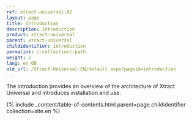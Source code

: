 ```yaml
---
ref: xtract-universal-02
layout: page
title: Introduction
description: Introduction
product: xtract-universal
parent: xtract-universal
childidentifier: introduction
permalink: /:collection/:path
weight: 2
lang: en_GB
old_url: /Xtract-Universal-EN/default.aspx?pageid=introduction
---
```


The introduction provides an overview of the architecture of Xtract Universal and introduces installation and use. <!--anpassen-->

{% include _content/table-of-contents.html parent=page.childidentifier collection=site.en %}
